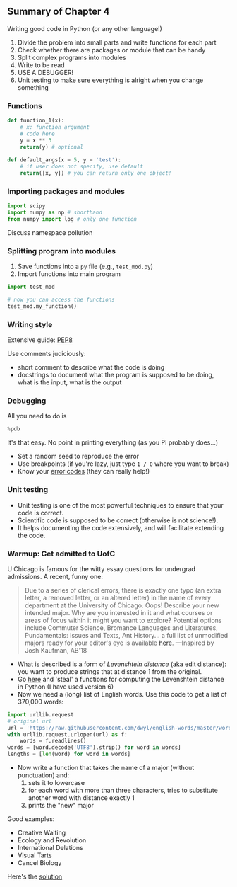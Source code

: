 ## Summary of Chapter 4

Writing good code in Python (or any other language!)

1. Divide the problem into small parts and write functions for each part
2. Check whether there are packages or module that can be handy
3. Split complex programs into modules
4. Write to be read
5. USE A DEBUGGER!
6. Unit testing to make sure everything is alright when you change something

### Functions

```python
def function_1(x):
    # x: function argument
    # code here
    y = x ** 3
    return(y) # optional
    
def default_args(x = 5, y = 'test'):
    # if user does not specify, use default
    return([x, y]) # you can return only one object!
```

### Importing packages and modules
```python
import scipy
import numpy as np # shorthand
from numpy import log # only one function
```

Discuss namespace pollution

### Splitting program into modules

1. Save functions into a `py` file (e.g., `test_mod.py`)
2. Import functions into main program 
```python
import test_mod

# now you can access the functions
test_mod.my_function()
```

### Writing style

Extensive guide: [PEP8](https://pep8.org/)

Use comments judiciously:

- short comment to describe what the code is doing
- docstrings to document what the program is supposed to be doing, what is the input, what is the output

### Debugging

All you need to do is

```python
%pdb
```

It's that easy. No point in printing everything (as you PI probably does...)

- Set a random seed to reproduce the error
- Use breakpoints (if you're lazy, just type `1 / 0` where you want to break)
- Know your [error codes](https://docs.python.org/3/library/exceptions.html#bltin-exceptions) (they can really help!)

### Unit testing

- Unit testing is one of the most powerful techniques to ensure that your code is correct. 
- Scientific code is supposed to be correct (otherwise is not science!).
- It helps documenting the code extensively, and will facilitate extending the code.


### Warmup: Get admitted to UofC

U Chicago is famous for the witty essay questions for undergrad admissions. A recent, funny one:

> Due to a series of clerical errors, there is exactly one typo (an extra letter, a removed letter, or an altered letter) in the name of every department at the University of Chicago. Oops! Describe your new intended major. Why are you interested in it and what courses or areas of focus within it might you want to explore? Potential options include Commuter Science, Bromance Languages and Literatures, Pundamentals: Issues and Texts, Ant History... a full list of unmodified majors ready for your editor's eye is available [here](https://collegeadmissions.uchicago.edu/academics/areas-study).
—Inspired by Josh Kaufman, AB'18

- What is described is a form of *Levenshtein distance* (aka edit distance): you want to produce strings that at distance 1 from the original.
- Go [here](https://en.wikibooks.org/wiki/Algorithm_Implementation/Strings/Levenshtein_distance#Python) and 'steal' a functions for computing the Levenshtein distance in Python (I have used version 6)
- Now we need a (long) list of English words. Use this code to get a list of 370,000 words:

```python
import urllib.request
# original url
url = 'https://raw.githubusercontent.com/dwyl/english-words/master/words_alpha.txt'
with urllib.request.urlopen(url) as f:
    words = f.readlines()
words = [word.decode('UTF8').strip() for word in words]
lengths = [len(word) for word in words]
```

- Now write a function that takes the name of a major (without punctuation) and:
  1. sets it to lowercase
  2. for each word with more than three characters, tries to substitute another word with distance exactly 1
  3. prints the "new" major
  
Good examples:

- Creative Waiting
- Ecology and Revolution
- International Delations
- Visual Tarts
- Cancel Biology

Here's the [solution](solutions/week3)

